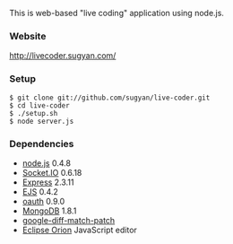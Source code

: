 This is web-based "live coding" application using node.js.

### Website
http://livecoder.sugyan.com/

### Setup
    $ git clone git://github.com/sugyan/live-coder.git
    $ cd live-coder
    $ ./setup.sh
    $ node server.js

### Dependencies
- [node.js](http://nodejs.org/) 0.4.8
 - [Socket.IO](http://socket.io/) 0.6.18
 - [Express](http://expressjs.com/) 2.3.11
 - [EJS](http://embeddedjs.com/) 0.4.2
 - [oauth](https://github.com/ciaranj/node-oauth) 0.9.0
- [MongoDB](http://www.mongodb.org/) 1.8.1
- [google-diff-match-patch](http://code.google.com/p/google-diff-match-patch/)
- [Eclipse Orion](http://wiki.eclipse.org/Orion) JavaScript editor
